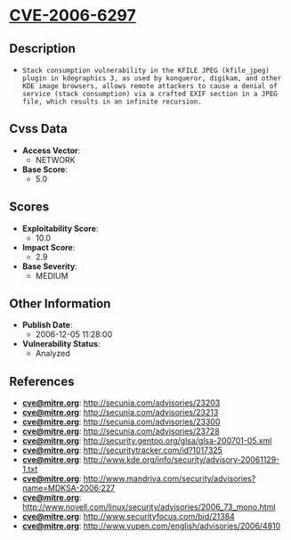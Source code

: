 
# [CVE-2006-6297](https://cve.mitre.org/cgi-bin/cvename.cgi?name=CVE-2006-6297)

## Description

- `Stack consumption vulnerability in the KFILE JPEG (kfile_jpeg) plugin in kdegraphics 3, as used by konqueror, digikam, and other KDE image browsers, allows remote attackers to cause a denial of service (stack consumption) via a crafted EXIF section in a JPEG file, which results in an infinite recursion.`

## Cvss Data

- **Access Vector**:
  - NETWORK
- **Base Score**:
  - 5.0

## Scores

- **Exploitability Score**:
  - 10.0
- **Impact Score**:
  - 2.9
- **Base Severity**:
  - MEDIUM

## Other Information

- **Publish Date**:
  - 2006-12-05 11:28:00
- **Vulnerability Status**:
  - Analyzed

## References

- **cve@mitre.org**: http://secunia.com/advisories/23203
- **cve@mitre.org**: http://secunia.com/advisories/23213
- **cve@mitre.org**: http://secunia.com/advisories/23300
- **cve@mitre.org**: http://secunia.com/advisories/23728
- **cve@mitre.org**: http://security.gentoo.org/glsa/glsa-200701-05.xml
- **cve@mitre.org**: http://securitytracker.com/id?1017325
- **cve@mitre.org**: http://www.kde.org/info/security/advisory-20061129-1.txt
- **cve@mitre.org**: http://www.mandriva.com/security/advisories?name=MDKSA-2006:227
- **cve@mitre.org**: http://www.novell.com/linux/security/advisories/2006_73_mono.html
- **cve@mitre.org**: http://www.securityfocus.com/bid/21384
- **cve@mitre.org**: http://www.vupen.com/english/advisories/2006/4810
